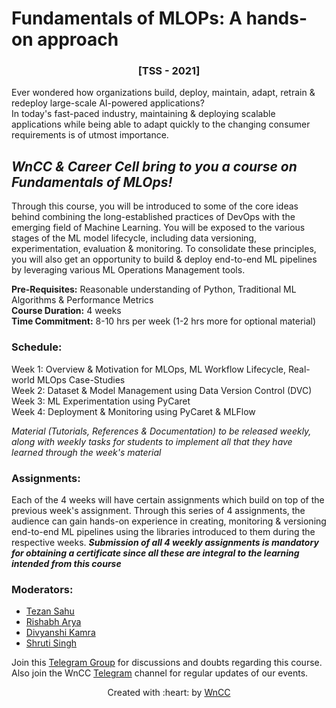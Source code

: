 # Fundamentals of MLOPs: A hands-on approach 
### <div align="center">[TSS - 2021]</div>

Ever wondered how organizations build, deploy, maintain, adapt, retrain & redeploy large-scale AI-powered applications?   
In today's fast-paced industry, maintaining & deploying scalable applications while being able to adapt quickly to the changing consumer requirements is of utmost importance. 

## ***WnCC & Career Cell bring to you a course on Fundamentals of MLOps!***  
Through this course, you will be introduced to some of the core ideas behind combining the long-established practices of DevOps with the emerging field of Machine Learning. You will be exposed to the various stages of the ML model lifecycle, including data versioning, experimentation, evaluation & monitoring. To consolidate these principles, you will also get an opportunity to build & deploy end-to-end ML pipelines by leveraging various ML Operations Management tools.

**Pre-Requisites:** Reasonable understanding of Python, Traditional ML Algorithms & Performance Metrics  
**Course Duration:**  4 weeks  
**Time Commitment:** 8-10 hrs per week (1-2 hrs more for optional material)
### Schedule:   
Week 1: Overview & Motivation for MLOps, ML Workflow Lifecycle, Real-world MLOps Case-Studies  
Week 2: Dataset & Model Management using Data Version Control (DVC)  
Week 3: ML Experimentation using PyCaret  
Week 4: Deployment & Monitoring using PyCaret & MLFlow   

_Material (Tutorials, References & Documentation) to be released weekly, along with weekly tasks for students to implement all that they have learned through the week's material_

### Assignments:  
Each of the 4 weeks will have certain assignments which build on top of the previous week's assignment. Through this series of 4 assignments, the audience can gain hands-on experience in creating, monitoring & versioning end-to-end ML pipelines using the libraries introduced to them during the respective weeks. 
***Submission of all 4 weekly assignments is mandatory for obtaining a certificate since all these are integral to the learning intended from this course***

### Moderators:
- [Tezan Sahu](https://www.facebook.com/tezan.sahu.3)
- [Rishabh Arya](https://www.facebook.com/rishabh.arya.9822924 )
- [Divyanshi Kamra](https://www.facebook.com/divyanshi.kamra.7)
- [Shruti Singh](https://www.facebook.com/shruti.s.50364592)


Join this [Telegram Group](https://t.me/joinchat/uX-Ix8qC96VjNzE1) for discussions and doubts regarding this course.  
Also join the WnCC [Telegram](https://t.me/joinchat/WHfOTR41RrD9DLL6) channel for regular updates of our events.  

<p align="center">Created with :heart: by <a href="https://www.wncc-iitb.org/">WnCC</a></p>










